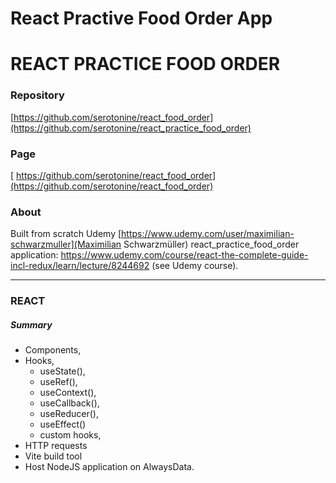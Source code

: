 # React Practive Food Order App


# REACT PRACTICE FOOD ORDER
### Repository
[https://github.com/serotonine/react_food_order](https://github.com/serotonine/react_practice_food_order)

### Page
[ https://github.com/serotonine/react_food_order](https://github.com/serotonine/react_food_order)

### About
Built from scratch Udemy [https://www.udemy.com/user/maximilian-schwarzmuller](Maximilian Schwarzmüller) react_practice_food_order application: https://www.udemy.com/course/react-the-complete-guide-incl-redux/learn/lecture/8244692 (see Udemy course).

***

### REACT 
##### Summary
- Components,
- Hooks,
  - useState(),
  - useRef(),
  - useContext(),
  - useCallback(),
  - useReducer(),
  - useEffect()
  - custom hooks,
- HTTP requests
- Vite build tool
- Host NodeJS application on AlwaysData.